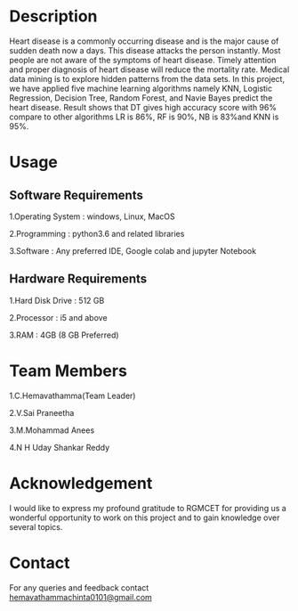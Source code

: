 # Description
Heart disease is a commonly occurring disease and is the major cause of sudden death 
now a days. This disease attacks the person instantly. Most people are not aware of the 
symptoms of heart disease. Timely attention and proper diagnosis of heart disease will reduce the mortality rate. Medical data mining is to explore hidden patterns from the data sets. In this project, we have applied five machine learning algorithms namely KNN, Logistic Regression, Decision Tree, Random Forest, and Navie Bayes predict the heart disease. Result shows that DT gives high accuracy score with 96% compare to other algorithms LR is 86%, RF is 90%, NB is 83%and KNN is 95%. 

# Usage

## Software Requirements

1.Operating System : windows, Linux, MacOS

2.Programming : python3.6 and related libraries 

3.Software : Any preferred IDE, Google colab and jupyter 
Notebook

## Hardware Requirements

1.Hard Disk Drive : 512 GB 

2.Processor : i5 and above 

3.RAM : 4GB (8 GB Preferred) 

# Team Members

1.C.Hemavathamma(Team Leader)

2.V.Sai Praneetha

3.M.Mohammad Anees

4.N H Uday Shankar Reddy

# Acknowledgement

I would like to express my profound gratitude to RGMCET for providing us a wonderful opportunity to work on this project and to gain knowledge over several topics.

# Contact
For any queries and feedback contact hemavathammachinta0101@gmail.com
